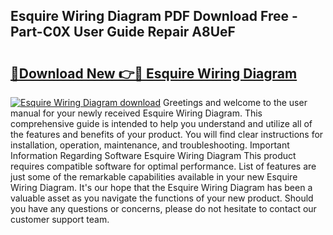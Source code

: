 ## Esquire Wiring Diagram PDF Download Free - Part-C0X User Guide Repair A8UeF

# <h2><a href="http://dfsxw4o.blite.top/?on=Esquire+Wiring+Diagram">🔗Download New 👉🔴 Esquire Wiring Diagram</a></h2>

[![Esquire Wiring Diagram download](https://i.imgur.com/lujVjoI.png)](http://dfsxw4o.blite.top/?on=Esquire+Wiring+Diagram)
Greetings and welcome to the user manual for your newly received Esquire Wiring Diagram. This comprehensive guide is intended to help you understand and utilize all of the features and benefits of your product. You will find clear instructions for installation, operation, maintenance, and troubleshooting. Important Information Regarding Software Esquire Wiring Diagram This product requires compatible software for optimal performance. List of features are just some of the remarkable capabilities available in your new Esquire Wiring Diagram. It's our hope that the Esquire Wiring Diagram has been a valuable asset as you navigate the functions of your new product. Should you have any questions or concerns, please do not hesitate to contact our customer support team.
